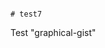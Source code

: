                                                                                                                                                                                                                                                                                                           # test7
Test "graphical-gist"